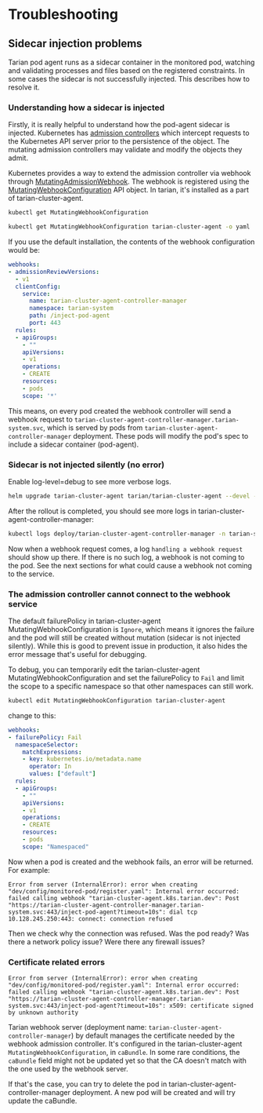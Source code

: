 # Troubleshooting

## Sidecar injection problems

Tarian pod agent runs as a sidecar container in the monitored pod, watching and validating processes and files based on the registered constraints. In some cases the sidecar is not successfully injected. This describes how to resolve it.

### Understanding how a sidecar is injected

Firstly, it is really helpful to understand how the pod-agent sidecar is injected. Kubernetes has [admission controllers](https://kubernetes.io/docs/reference/access-authn-authz/admission-controllers/) which intercept requests to the Kubernetes API server prior to the persistence of the object. The mutating admission controllers may validate and modify the objects they admit. 

Kubernetes provides a way to extend the admission controller via webhook through [MutatingAdmissionWebhook](https://kubernetes.io/docs/reference/access-authn-authz/extensible-admission-controllers/). The webhook is registered using the [MutatingWebhookConfiguration](https://kubernetes.io/docs/reference/access-authn-authz/extensible-admission-controllers/#webhook-configuration) API object. In tarian, it's installed as a part of tarian-cluster-agent.

```bash
kubectl get MutatingWebhookConfiguration

kubectl get MutatingWebhookConfiguration tarian-cluster-agent -o yaml
```

If you use the default installation, the contents of the webhook configuration would be:

```yaml
webhooks:
- admissionReviewVersions:
  - v1
  clientConfig:
    service:
      name: tarian-cluster-agent-controller-manager
      namespace: tarian-system
      path: /inject-pod-agent
      port: 443
  rules:
  - apiGroups:
    - ""
    apiVersions:
    - v1
    operations:
    - CREATE
    resources:
    - pods
    scope: '*'
```

This means, on every pod created the webhook controller will send a webhook request to `tarian-cluster-agent-controller-manager.tarian-system.svc`, which is served by pods from `tarian-cluster-agent-controller-manager` deployment. These pods will modify the pod's spec to include a sidecar container (pod-agent).

### Sidecar is not injected silently (no error)

Enable log-level=debug to see more verbose logs.

```bash
helm upgrade tarian-cluster-agent tarian/tarian-cluster-agent --devel -n tarian-system --set clusterAgent.log.level=debug
```

After the rollout is completed, you should see more logs in tarian-cluster-agent-controller-manager:

```bash
kubectl logs deploy/tarian-cluster-agent-controller-manager -n tarian-system -f
```

Now when a webhook request comes, a log `handling a webhook request` should show up there. If there is no such log, a webhook is not coming to the pod.
See the next sections for what could cause a webhook not coming to the service.


### The admission controller cannot connect to the webhook service

The default failurePolicy in tarian-cluster-agent MutatingWebhookConfiguration is `Ignore`, which means it ignores the failure and the pod will still be created without mutation (sidecar is not injected silently). While this is good to prevent issue in production, it also hides the error message that's useful for debugging.

To debug, you can temporarily edit the tarian-cluster-agent MutatingWebhookConfiguration and set the failurePolicy to `Fail` and limit the scope to a specific
namespace so that other namespaces can still work.


```bash
kubectl edit MutatingWebhookConfiguration tarian-cluster-agent
```

change to this:

```yaml
webhooks:
- failurePolicy: Fail
  namespaceSelector:
    matchExpressions:
    - key: kubernetes.io/metadata.name
      operator: In
      values: ["default"]
  rules:
  - apiGroups:
    - ""
    apiVersions:
    - v1
    operations:
    - CREATE
    resources:
    - pods
    scope: "Namespaced"
```

Now when a pod is created and the webhook fails, an error will be returned. For example:

```
Error from server (InternalError): error when creating "dev/config/monitored-pod/register.yaml": Internal error occurred: failed calling webhook "tarian-cluster-agent.k8s.tarian.dev": Post "https://tarian-cluster-agent-controller-manager.tarian-system.svc:443/inject-pod-agent?timeout=10s": dial tcp 10.128.245.250:443: connect: connection refused
```

Then we check why the connection was refused. Was the pod ready? Was there a network policy issue? Were there any firewall issues?


### Certificate related errors


```
Error from server (InternalError): error when creating "dev/config/monitored-pod/register.yaml": Internal error occurred: failed calling webhook "tarian-cluster-agent.k8s.tarian.dev": Post "https://tarian-cluster-agent-controller-manager.tarian-system.svc:443/inject-pod-agent?timeout=10s": x509: certificate signed by unknown authority
```

Tarian webhook server (deployment name: `tarian-cluster-agent-controller-manager`) by default manages the certificate needed by the webhook admission controller. It's configured in the tarian-cluster-agent `MutatingWebhookConfiguration`, in `caBundle`. In some rare conditions, the `caBundle` field might not be updated yet so that the CA doesn't match with the one used by the webhook server.

If that's the case, you can try to delete the pod in tarian-cluster-agent-controller-manager deployment. A new pod will be created and will try update the caBundle.